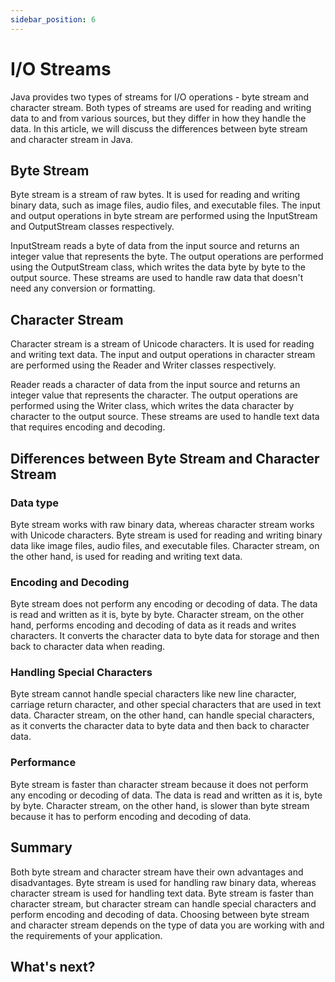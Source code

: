 ```yaml
---
sidebar_position: 6
---
```


# I/O Streams

Java provides two types of streams for I/O operations - byte stream and character stream. Both types of streams are used for reading and writing data to and from various sources, but they differ in how they handle the data. In this article, we will discuss the differences between byte stream and character stream in Java.

## Byte Stream

Byte stream is a stream of raw bytes. It is used for reading and writing binary data, such as image files, audio files, and executable files. The input and output operations in byte stream are performed using the InputStream and OutputStream classes respectively.

InputStream reads a byte of data from the input source and returns an integer value that represents the byte. The output operations are performed using the OutputStream class, which writes the data byte by byte to the output source. These streams are used to handle raw data that doesn't need any conversion or formatting.

## Character Stream

Character stream is a stream of Unicode characters. It is used for reading and writing text data. The input and output operations in character stream are performed using the Reader and Writer classes respectively.

Reader reads a character of data from the input source and returns an integer value that represents the character. The output operations are performed using the Writer class, which writes the data character by character to the output source. These streams are used to handle text data that requires encoding and decoding.

## Differences between Byte Stream and Character Stream

### Data type

Byte stream works with raw binary data, whereas character stream works with Unicode characters. Byte stream is used for reading and writing binary data like image files, audio files, and executable files. Character stream, on the other hand, is used for reading and writing text data.

### Encoding and Decoding

Byte stream does not perform any encoding or decoding of data. The data is read and written as it is, byte by byte. Character stream, on the other hand, performs encoding and decoding of data as it reads and writes characters. It converts the character data to byte data for storage and then back to character data when reading.

### Handling Special Characters

Byte stream cannot handle special characters like new line character, carriage return character, and other special characters that are used in text data. Character stream, on the other hand, can handle special characters, as it converts the character data to byte data and then back to character data.

### Performance

Byte stream is faster than character stream because it does not perform any encoding or decoding of data. The data is read and written as it is, byte by byte. Character stream, on the other hand, is slower than byte stream because it has to perform encoding and decoding of data.

## Summary

Both byte stream and character stream have their own advantages and disadvantages. Byte stream is used for handling raw binary data, whereas character stream is used for handling text data. Byte stream is faster than character stream, but character stream can handle special characters and perform encoding and decoding of data. Choosing between byte stream and character stream depends on the type of data you are working with and the requirements of your application.

## What's next?
